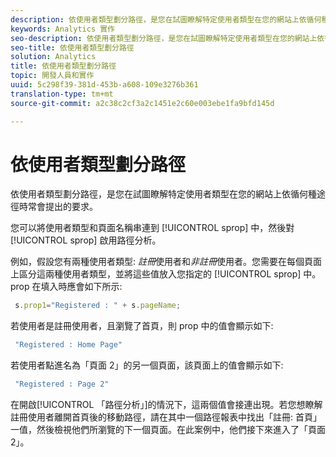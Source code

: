 ```yaml
---
description: 依使用者類型劃分路徑，是您在試圖瞭解特定使用者類型在您的網站上依循何種途徑時常會提出的要求。
keywords: Analytics 實作
seo-description: 依使用者類型劃分路徑，是您在試圖瞭解特定使用者類型在您的網站上依循何種途徑時常會提出的要求。
seo-title: 依使用者類型劃分路徑
solution: Analytics
title: 依使用者類型劃分路徑
topic: 開發人員和實作
uuid: 5c298f39-381d-453b-a608-109e3276b361
translation-type: tm+mt
source-git-commit: a2c38c2cf3a2c1451e2c60e003ebe1fa9bfd145d

---
```



# 依使用者類型劃分路徑

依使用者類型劃分路徑，是您在試圖瞭解特定使用者類型在您的網站上依循何種途徑時常會提出的要求。

您可以將使用者類型和頁面名稱串連到 [!UICONTROL sprop] 中，然後對 [!UICONTROL sprop] 啟用路徑分析。

例如，假設您有兩種使用者類型: _註冊_&#x200B;使用者和&#x200B;_非註冊_&#x200B;使用者。您需要在每個頁面上區分這兩種使用者類型，並將這些值放入您指定的 [!UICONTROL sprop] 中。prop 在填入時應會如下所示: 

```js
 s.prop1="Registered : " + s.pageName;
```

若使用者是註冊使用者，且瀏覽了首頁，則 prop 中的值會顯示如下: 

```js
 "Registered : Home Page"
```

若使用者點進名為「頁面 2」的另一個頁面，該頁面上的值會顯示如下: 

```js
 "Registered : Page 2"
```

在開啟[!UICONTROL 「路徑分析」]的情況下，這兩個值會接連出現。若您想瞭解註冊使用者離開首頁後的移動路徑，請在其中一個路徑報表中找出「註冊: 首頁」一值，然後檢視他們所瀏覽的下一個頁面。在此案例中，他們接下來進入了「頁面 2」。
